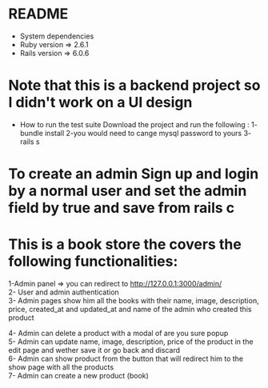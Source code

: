 # README
  
* System dependencies
* Ruby version => 2.6.1
* Rails version => 6.0.6

# Note that this is a backend project so I didn't work on a UI design 


* How to run the test suite
  Download the project and run the following :
  1- bundle install 
  2-you would need to cange mysql password to yours 
  3- rails s 

# To create an admin Sign up and login by a normal user and set the admin field by true and save from rails c


# This is a book store the covers the following functionalities:

1-Admin panel  => you can redirect to http://127.0.0.1:3000/admin/ <br>
2- User and admin authentication <br>
3- Admin pages show him all the books with their name, image, description, price, created_at and updated_at and name of the admin who created this product <br>

4- Admin can delete a product with a modal of are you sure popup <br>
5- Admin can update name, image, description, price of the product in the edit page and wether save it or go back and discard <br>
6- Admin can show product from the button that will redirect him to the show page with all the products <br>
7- Admin can create a new product (book) <br>

